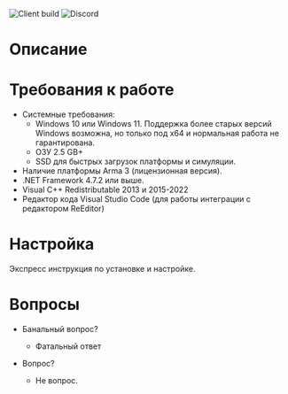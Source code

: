 ![Client build](https://img.shields.io/github/actions/workflow/status/Relicta-Team/ReSDK_A3.vr/validate.yml?branch=main&style=flat-square)
![Discord](https://img.shields.io/discord/332607112503099402?style=flat-square)

# Описание

# Требования к работе
- Системные требования:
  - Windows 10 или Windows 11. Поддержка более старых версий Windows возможна, но только под x64 и нормальная работа не гарантирована.
  - ОЗУ 2.5 GB+
  - SSD для быстрых загрузок платформы и симуляции.
- Наличие платформы Arma 3 (лицензионная версия).
- .NET Framework 4.7.2 или выше.
- Visual C++ Redistributable 2013 и 2015-2022
- Редактор кода Visual Studio Code (для работы интеграции с редактором ReEditor)


# Настройка

Экспресс инструкция по установке и настройке.

# Вопросы

- Банальный вопрос?
  - Фатальный ответ

- Вопрос?
  - Не вопрос.
